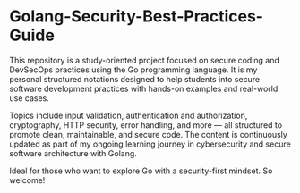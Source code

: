 # Golang-Security-Best-Practices-Guide
This repository is a study-oriented project focused on secure coding and DevSecOps practices using the Go programming language. It is my personal structured notations designed to help students into secure software development practices with hands-on examples and real-world use cases.

Topics include input validation, authentication and authorization, cryptography, HTTP security, error handling, and more — all structured to promote clean, maintainable, and secure code. The content is continuously updated as part of my ongoing learning journey in cybersecurity and secure software architecture with Golang.

Ideal for those who want to explore Go with a security-first mindset. So welcome!
